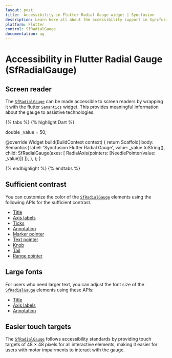 ```yaml
---
layout: post
title:  Accessibility in Flutter Radial Gauge widget | Syncfusion
description: Learn here all about the accessibility support in Syncfusion Flutter Radial Gauge (SfRadialGauge) widget and how to customize it.
platform: Flutter
control: SfRadialGauge
documentation: ug
---
```


# Accessibility in Flutter Radial Gauge (SfRadialGauge)

## Screen reader

The [`SfRadialGauge`](https://pub.dev/documentation/syncfusion_flutter_gauges/latest/gauges/SfRadialGauge-class.html) can be made accessible to screen readers by wrapping it with the flutter [`Semantics`](https://api.flutter.dev/flutter/widgets/Semantics-class.html) widget. This provides meaningful information about the gauge to assistive technologies.

{% tabs %}
{% highlight Dart %}

  double _value = 50;

  @override
  Widget build(BuildContext context) {
    return Scaffold(
      body: Semantics(
        label: 'Syncfusion Flutter Radial Gauge',
        value: _value.toString(),
        child: SfRadialGauge(axes: <RadialAxis>[
          RadialAxis(pointers: <GaugePointer>[NeedlePointer(value: _value)])
        ]),
      ),
    );
  }

{% endhighlight %}
{% endtabs %}

## Sufficient contrast

You can customize the color of the [`SfRadialGauge`](https://pub.dev/documentation/syncfusion_flutter_gauges/latest/gauges/SfRadialGauge-class.html) elements using the following APIs for the sufficient contrast.

* [Title](https://help.syncfusion.com/flutter/radial-gauge/radial-gauge-title#text-alignment)
* [Axis labels](https://help.syncfusion.com/flutter/radial-gauge/axes#label-style-customization)
* [Ticks](https://help.syncfusion.com/flutter/radial-gauge/axes#tick-customization)
* [Annotation](https://help.syncfusion.com/flutter/radial-gauge/annotation#alignment-of-annotation)
* [Marker pointer](https://help.syncfusion.com/flutter/radial-gauge/marker-pointer#marker-customization)
* [Text pointer](https://help.syncfusion.com/flutter/radial-gauge/marker-pointer#text-pointer)
* [Knob](https://help.syncfusion.com/flutter/radial-gauge/needle-pointer#knob-customization)
* [Tail](https://help.syncfusion.com/flutter/radial-gauge/needle-pointer#tail-customization)
* [Range pointer](https://help.syncfusion.com/flutter/radial-gauge/ranges#range-customization)

## Large fonts

For users who need larger text, you can adjust the font size of the [`SfRadialGauge`](https://pub.dev/documentation/syncfusion_flutter_gauges/latest/gauges/SfRadialGauge-class.html) elements using these APIs:

* [Title](https://help.syncfusion.com/flutter/radial-gauge/radial-gauge-title#text-alignment)
* [Axis labels](https://help.syncfusion.com/flutter/radial-gauge/axes#label-style-customization)
* [Annotation](https://help.syncfusion.com/flutter/radial-gauge/annotation#alignment-of-annotation)

## Easier touch targets

The [`SfRadialGauge`](https://pub.dev/documentation/syncfusion_flutter_gauges/latest/gauges/SfRadialGauge-class.html) follows accessibility standards by providing touch targets of 48 × 48 pixels for all interactive elements, making it easier for users with motor impairments to interact with the gauge.
